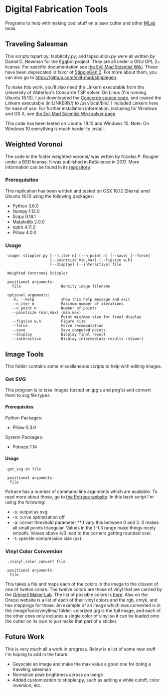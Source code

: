 # Digital Fabrication Tools
Programs to help with making cool stuff on a laser cutter and other [MLab](grinnellmakerlab.org) tools.

## Traveling Salesman
This scripts tspart.py, tspbitcity.py, and tspsolution.py were all written by Daniel C. Newman for the Eggbot project. They are all under a GNU GPL 2+ license. For specific documentation see [the Evil Mad Scientist Wiki](https://wiki.evilmadscientist.com/Generating_TSP_art_from_a_stippled_image). These have been deprecated in favor of [StippleGen 2](https://github.com/evil-mad/stipplegen). For more about them, you can also go to https://github.com/evil-mad/stipplegen.


To make this work, you'll also need the Linkern executable from the University of Waterloo's Concorde TSP solver. On Linux (I'm running Ubuntu 18.10), I just downloaded the [Concorde source code](http://www.math.uwaterloo.ca/tsp/concorde/downloads/downloads.htm), and copied the Linkern executable (in LINKERN/) to /usr/local/bin/. I included Linkern here for ease of use. For further installation information, including for Windows and OS X, see [the Evil Mad Scientist Wiki solver page](https://wiki.evilmadscientist.com/Obtaining_a_TSP_solver).

This code has been tested on Ubuntu 18.10 and Windows 10. Note: On Windows 10 everything is much harder to install.


## Weighted Voronoi
The code in the folder weighted-voronoi/ was wrtten by Nicolas P. Rougier under a BSD license. It was published in ReScience in 2017. More information can be found in its [repository](https://github.com/ReScience-Archives/Rougier-2017/).

### Prerequisites

This replication has been written and tested on OSX 10.12 (Sierra) amd Ubuntu 18.10 using the
following packages:

 * Python 3.6.0
 * Numpy 1.12.0
 * Scipy 0.18.1
 * Matplotlib 2.0.0
 * tqdm 4.11.2
 * Pillow 4.0.0


### Usage

```
 usage: stippler.py [--n_iter n] [--n_point n] [--save] [--force]
                    [--pointsize min,max] [--figsize w,h]
                    [--display] [--interactive] file

 Weighted Vororonoi Stippler

 positional arguments:
   file                  Density image filename

 optional arguments:
   -h, --help            show this help message and exit
   --n_iter n            Maximum number of iterations
   --n_point n           Number of points
   --pointsize (min,max) (min,max)
                         Point mix/max size for final display
   --figsize w,h         Figure size
   --force               Force recomputation
   --save                Save computed points
   --display             Display final result
   --interactive         Display intermediate results (slower)
```

## Image Tools

This folder contains some miscellaneous scripts to help with editing images.

### Get SVG

This program is to take images (tested on jpg's and png's) and convert them to svg file types.

#### Prerequisites

Python Packages:
 * Pillow 5.3.0
 
System Packages:
 * Potrace 1.14
 
#### Usage

```
 get_svg.sh file
 
 positional arguments:
  file                  
 ```
 
Potrace has a number of command line arguments which are available. To read more about those, go to [the Potrace website](http://potrace.sourceforge.net/#usage). In this bash script I'm using the following:

 * -s: output as svg
 * -n: curve optimization off
 * -a: corner threshold parameter
 ** I vary this between 0 and 2. 0 makes all small points triangular. Values in the 1-1.3 range make things nicely smooth. Values above 4/3 lead to the corners getting rounded over.
 * -t: speckle compression size (px)

### Vinyl Color Conversion
```
 ./vinyl_color_convert file
 
 positional arguments:
  file                  
 ```
 
This takes a file and maps each of the colors in the image to the closest of one of twelve colors. The twelve colors are those of vinyl that are carried by the [Grinnell Maker Lab](grinnellmakerlab.org). The list of possible colors is [here](https://www.uscutter.com/common/images/products/large/Orafol-Oracal-631-Vinyl-2017-Colors.jpg). Also on the Oracal website is a list of each of their vinyl colors and the rgb, cmyk, and hex mappings for those. An example of an image which was converted is in the /imageTools/vinylIms/ folder. colorized.jpg is the full image, and each of the other ones only includes a single color of vinyl so it can be loaded onto the cutter on its own to just make that part of a sticker.

## Future Work
 This is very much all a work in progress. Below is a list of some new stuff I'm hoping to add in the future.
 
 * Geyscale an image and make the max value a good one for doing a traveling salesman
 * Normalize peak brightness across an iamge
 * Added customization to stippler.py, such as adding a white cutoff, color inversion, etc.
